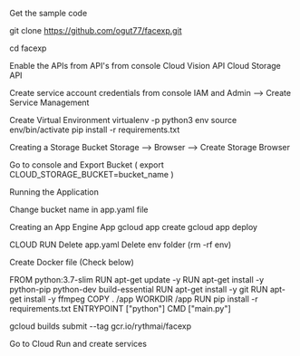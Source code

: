 Get the sample code

git clone https://github.com/ogut77/facexp.git

cd facexp

Enable the APIs from API's from console Cloud Vision API Cloud Storage API

Create service account credentials from console IAM and Admin --> Create Service Management

Create Virtual Environment virtualenv -p python3 env source env/bin/activate pip install -r requirements.txt

Creating a Storage Bucket Storage --> Browser --> Create Storage Browser 

Go to console and Export Bucket ( export CLOUD_STORAGE_BUCKET=bucket_name )

Running the Application

Change bucket name in app.yaml file

Creating an App Engine App 
gcloud app create 
gcloud app deploy

CLOUD RUN Delete app.yaml Delete env folder (rm -rf env) 

Create Docker file (Check below)

FROM python:3.7-slim
RUN apt-get update -y
RUN apt-get install -y python-pip python-dev build-essential 
RUN apt-get install -y git 
RUN apt-get install -y ffmpeg 
COPY . /app WORKDIR /app 
RUN pip install -r requirements.txt
ENTRYPOINT ["python"] 
CMD ["main.py"]

gcloud builds submit --tag gcr.io/rythmai/facexp

Go to Cloud Run and create services
